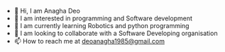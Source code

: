 - 👋 Hi, I am Anagha Deo
- 👀 I am interested in programming and Software development
- 🌱 I am currently learning Robotics and python programming
- 💞️ I am looking to collaborate with a Software Developing organisation
- 📫 How to reach me at deoanagha1985@gmail.com


<!---
AnaghaDeo/AnaghaDeo is a ✨ special ✨ repository because its `README.md` (this file) appears on your GitHub profile.
You can click the Preview link to take a look at your changes.
--->
